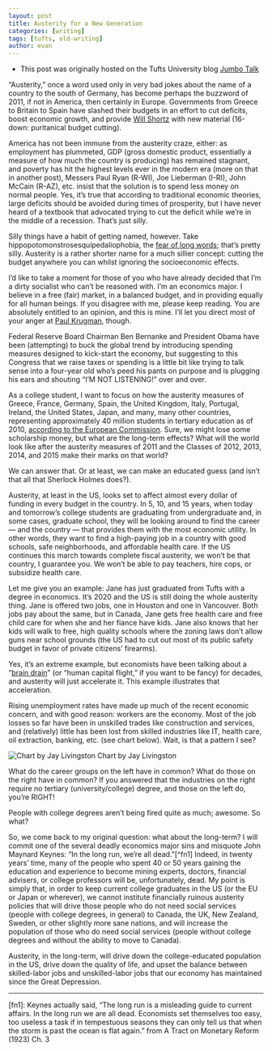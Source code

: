 ```yaml
---
layout: post
title: Austerity for a New Generation
categories: [writing]
tags: [tufts, old-writing]
author: evan
---
```

* This post was originally hosted on the Tufts University blog [Jumbo Talk](http://admissions.tufts.edu/blogs/jumbo-talk/)

“Austerity,” once a word used only in very bad jokes about the name of a country to the south of Germany, has become perhaps the buzzword of 2011, if not in America, then certainly in Europe.  Governments from Greece to Britain to Spain have slashed their budgets in an effort to cut deficits, boost economic growth, and provide [Will Shortz](https://en.wikipedia.org/wiki/Will_Shortz) with new material (16-down: puritanical budget cutting).

America has not been immune from the austerity craze, either:  as employment has plummeted, GDP (gross domestic product, essentially a measure of how much the country is producing) has remained stagnant, and poverty has hit the highest levels ever in the modern era (more on that in another post), Messers Paul Ryan (R-WI), Joe Lieberman (I-RI), John McCain (R-AZ), etc. insist that the solution is to spend less money on normal people.  Yes, it’s true that according to traditional economic theories, large deficits should be avoided during times of prosperity, but I have never heard of a textbook that advocated trying to cut the deficit while we’re in the middle of a recession.  That’s just silly.

Silly things have a habit of getting named, however.  Take hippopotomonstrosesquipedaliophobia, the [fear of long words](https://en.wiktionary.org/wiki/hippopotomonstrosesquipedaliophobia); that’s pretty silly.  Austerity is a rather shorter name for a much sillier concept: cutting the budget anywhere you can whilst ignoring the socioeconomic effects.

I’d like to take a moment for those of you who have already decided that I’m a dirty socialist who can’t be reasoned with.  I’m an economics major.  I believe in a free (fair) market, in a balanced budget, and in providing equally for all human beings.  If you disagree with me, please keep reading.  You are absolutely entitled to an opinion, and this is mine.  I’ll let you direct most of your anger at [Paul Krugman](https://krugman.blogs.nytimes.com/2011/09/18/ive-never-actually-seen-the-resemblance/), though.

Federal Reserve Board Chairman Ben Bernanke and President Obama have been (attempting) to buck the global trend by introducing spending measures designed to kick-start the economy, but suggesting to this Congress that we raise taxes or spending is a little bit like trying to talk sense into a four-year old who’s peed his pants on purpose and is plugging his ears and shouting “I’M NOT LISTENING!” over and over.

As a college student, I want to focus on how the austerity measures of Greece, France, Germany, Spain, the United Kingdom, Italy, Portugal, Ireland, the United States, Japan, and many, many other countries, representing approximately 40 million students in tertiary education as of 2010, [according to the European Commission](http://ec.europa.eu/eurostat/portal/page/portal/education/data/main_tables).  Sure, we might lose some scholarship money, but what are the long-term effects?  What will the world look like after the austerity measures of 2011 and the Classes of 2012, 2013, 2014, and 2015 make their marks on that world?

We can answer that. Or at least, we can make an educated guess (and isn’t that all that Sherlock Holmes does?).

Austerity, at least in the US, looks set to affect almost every dollar of funding in every budget in the country.  In 5, 10, and 15 years, when today and tomorrow’s college students are graduating from undergraduate and, in some cases, graduate school, they will be looking around to find the career — and the country — that provides them with the most economic utility.  In other words, they want to find a high-paying job in a country with good schools, safe neighborhoods, and affordable health care.  If the US continues this march towards complete fiscal austerity, we won’t be that country, I guarantee you.  We won’t be able to pay teachers, hire cops, or subsidize health care.

Let me give you an example: Jane has just graduated from Tufts with a degree in economics.  It’s 2020 and the US is still doing the whole austerity thing.  Jane is offered two jobs, one in Houston and one in Vancouver.  Both jobs pay about the same, but in Canada, Jane gets free health care and free child care for when she and her fiance have kids.  Jane also knows that her kids will walk to free, high quality schools where the zoning laws don’t allow guns near school grounds (the US had to cut out most of its public safety budget in favor of private citizens’ firearms).

Yes, it’s an extreme example, but economists have been talking about a “[brain drain](https://en.wikipedia.org/wiki/Human_capital_flight)” (or “human capital flight,” if you want to be fancy) for decades, and austerity will just accelerate it.  This example illustrates that acceleration.

Rising unemployment rates have made up much of the recent economic concern, and with good reason: workers are the economy.  Most of the job losses so far have been in unskilled trades like construction and services, and (relatively) little has been lost from skilled industries like IT, health care, oil extraction, banking, etc. (see chart below).
Wait, is that a pattern I see?

![Chart by Jay Livingston](https://4.bp.blogspot.com/-FNF3Vm8iaec/TmQedAxpLlI/AAAAAAAACwk/X8e8cGUKmKY/s1600/00+Unem+x+Sector.jpg)
Chart by Jay Livingston

What do the career groups on the left have in common?  What do those on the right have in common?  If you answered that the industries on the right require no tertiary (university/college) degree, and those on the left do, you’re RIGHT!

People with college degrees aren’t being fired quite as much; awesome. So what?

So, we come back to my original question: what about the long-term?  I will commit one of the several deadly economics major sins and misquote John Maynard Keynes: “In the long run, we’re all dead.”[^fn1]  Indeed, in twenty years’ time, many of the people who spent 40 or 50 years gaining the education and experience to become mining experts, doctors, financial advisers, or college professors will be, unfortunately, dead.  My point is simply that, in order to keep current college graduates in the US (or the EU or Japan or wherever), we cannot institute financially ruinous austerity policies that will drive those people who do not need social services (people with college degrees, in general) to Canada, the UK, New Zealand, Sweden, or other slightly more sane nations, and will increase the population of those who do need social services (people without college degrees and without the ability to move to Canada).

Austerity, in the long-term, will drive down the college-educated population in the US, drive down the quality of life, and upset the balance between skilled-labor jobs and unskilled-labor jobs that our economy has maintained since the Great Depression.

***
[fn1]: Keynes actually said, “The long run is a misleading guide to current affairs. In the long run we are all dead. Economists set themselves too easy, too useless a task if in tempestuous seasons they can only tell us that when the storm is past the ocean is flat again.” from A Tract on Monetary Reform (1923) Ch. 3
